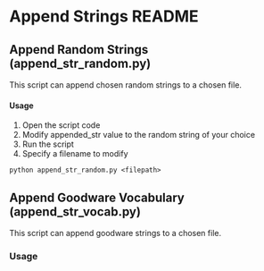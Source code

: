 # Append Strings README
## Append Random Strings (append_str_random.py)

This script can append chosen random strings to a chosen file. 

#### Usage
1. Open the script code
2. Modify appended_str value to the random string of your choice
3. Run the script 
4. Specify a filename to modify

`python append_str_random.py <filepath>`

## Append Goodware Vocabulary (append_str_vocab.py)

This script can append goodware strings to a chosen file. 

### Usage



